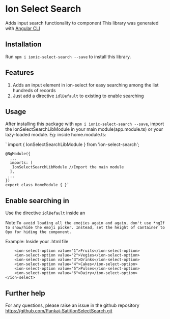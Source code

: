 # Ion Select Search
Adds input search functionality to <ion-select> component
This library was generated with [Angular CLI](https://github.com/angular/angular-cli) 

## Installation

Run `npm i ionic-select-search --save` to install this library. 

## Features

 1. Adds an input element in ion-select for easy searching among the list hundreds of records
 2. Just add a directive `idlDefault` to existing <ion-select> to enable searching

## Usage

After installing this package with `npm i ionic-select-search --save`, import the IonSelectSearchLibModule in your main module(app.module.ts) or your lazy-loaded module.
Eg: inside home.module.ts:

`    import { IonSelectSearchLibModule } from 'ion-select-search';

    @NgModule({
      ...
      imports: [
       IonSelectSearchLibModule //Import the main module
      ],
     ...
    })
    export class HomeModule { }`

## Enable searching in <ion-select>

Use the directive `idlDefault` inside an <ion-select>

Note:`To avoid loading all the emojies again and again, don't use *ngIf to show/hide the emoji picker. Instead, set the height of cantainer to 0px for hiding the component.`

Example: 
Inside your .html file
```html<ion-select idlDefault [(ngModel)]="myCategory">
    <ion-select-option value="1">Fruits</ion-select-option>
    <ion-select-option value="2">Vegies</ion-select-option>
    <ion-select-option value="3">Drinks</ion-select-option>
    <ion-select-option value="4">Cakes</ion-select-option>
    <ion-select-option value="5">Pulses</ion-select-option>
    <ion-select-option value="6">Dairy</ion-select-option>
</ion-select>
```

## Further help

For any questions, please raise an issue in the github repository https://github.com/Pankaj-Sati/IonSelectSearch.git   